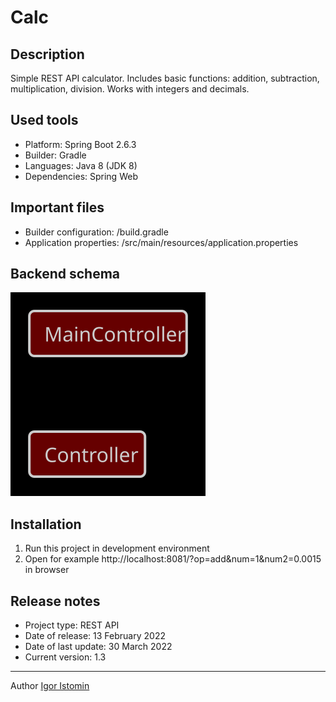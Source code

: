 # Calc

## Description
Simple REST API calculator. Includes basic functions: addition, subtraction, multiplication, division. Works with
integers and decimals.

## Used tools
* Platform: Spring Boot 2.6.3
* Builder: Gradle
* Languages: Java 8 (JDK 8)
* Dependencies: Spring Web

## Important files
* Builder configuration: /build.gradle
* Application properties: /src/main/resources/application.properties

## Backend schema
![Element relationships](readme/back-schema.svg)

## Installation
1. Run this project in development environment
2. Open for example http://localhost:8081/?op=add&num=1&num2=0.0015 in browser

## Release notes
* Project type: REST API
* Date of release: 13 February 2022
* Date of last update: 30 March 2022
* Current version: 1.3

---
Author [Igor Istomin](https://github.com/igoristomin)
